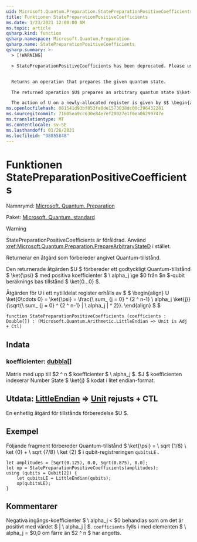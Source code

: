 ```yaml
---
uid: Microsoft.Quantum.Preparation.StatePreparationPositiveCoefficients
title: Funktionen StatePreparationPositiveCoefficients
ms.date: 1/23/2021 12:00:00 AM
ms.topic: article
qsharp.kind: function
qsharp.namespace: Microsoft.Quantum.Preparation
qsharp.name: StatePreparationPositiveCoefficients
qsharp.summary: >-
  > [!WARNING]

  > StatePreparationPositiveCoefficients has been deprecated. Please use <xref:Microsoft.Quantum.Preparation.PrepareArbitraryStateD> instead.


  Returns an operation that prepares the given quantum state.

  The returned operation $U$ prepares an arbitrary quantum state $\ket{\psi}$ with positive coefficients $\alpha_j\ge 0$ from the $n$-qubit computational basis state $\ket{0...0}$.

  The action of U on a newly-allocated register is given by $$ \begin{align} U \ket{0\cdots 0} = \ket{\psi} = \frac{\sum_{j=0}^{2^n-1}\alpha_j \ket{j}}{\sqrt{\sum_{j=0}^{2^n-1}|\alpha_j|^2}}. \end{align} $$
ms.openlocfilehash: 081541d93bf853fa0de1573038dc00c296432281
ms.sourcegitcommit: 71605ea9cc630e84e7ef29027e1f0ea06299747e
ms.translationtype: MT
ms.contentlocale: sv-SE
ms.lasthandoff: 01/26/2021
ms.locfileid: "98855848"
---
```

# <a name="statepreparationpositivecoefficients-function"></a>Funktionen StatePreparationPositiveCoefficients

Namnrymd: [Microsoft. Quantum. Preparation](xref:Microsoft.Quantum.Preparation)

Paket: [Microsoft. Quantum. standard](https://nuget.org/packages/Microsoft.Quantum.Standard)


> [!WARNING]
> StatePreparationPositiveCoefficients är föråldrad. Använd <xref:Microsoft.Quantum.Preparation.PrepareArbitraryStateD> i stället.

Returnerar en åtgärd som förbereder angivet Quantum-tillstånd.

Den returnerade åtgärden $U $ förbereder ett godtyckligt Quantum-tillstånd $ \ket{\psi} $ med positiva koefficienter $ \ alpha_j \ge $0 från $n $-qubit beräknings bas tillstånd $ \ket{0...0} $.

Åtgärden för U i ett nytilldelat register erhålls av $ $ \begin{align} U \ket{0\cdots 0} = \ket{\psi} = \frac{\ sum_ {j = 0} ^ {2 ^ n-1} \ alpha_j \ket{j}}{\sqrt{\ sum_ {j = 0} ^ {2 ^ n-1} | \ alpha_j | ^ 2}}.
\end{align} $ $

```qsharp
function StatePreparationPositiveCoefficients (coefficients : Double[]) : (Microsoft.Quantum.Arithmetic.LittleEndian => Unit is Adj + Ctl)
```


## <a name="input"></a>Indata

### <a name="coefficients--double"></a>koefficienter: [dubbla](xref:microsoft.quantum.lang-ref.double)[]

Matris med upp till $2 ^ n $ koefficienter $ \ alpha_j $. $J $ koefficienten indexerar Number State $ \ket{j} $ kodat i litet endian-format.



## <a name="output--littleendian--unit--is-adj--ctl"></a>Utdata: [LittleEndian](xref:Microsoft.Quantum.Arithmetic.LittleEndian) => [Unit](xref:microsoft.quantum.lang-ref.unit)  rejusts + CTL

En enhetlig åtgärd för tillstånds förberedelse $U $.

## <a name="example"></a>Exempel

Följande fragment förbereder Quantum-tillstånd $ \ket{\psi} = \ sqrt {1/8} \ ket {0} + \ sqrt {7/8} \ ket {2} $ i qubit-registreringen `qubitsLE` .

```qsharp
let amplitudes = [Sqrt(0.125), 0.0, Sqrt(0.875), 0.0];
let op = StatePreparationPositiveCoefficients(amplitudes);
using (qubits = Qubit[2]) {
    let qubitsLE = LittleEndian(qubits);
    op(qubitsLE);
}
```

## <a name="remarks"></a>Kommentarer

Negativa ingångs-koefficienter $ \ alpha_j < $0 behandlas som om det är positivt med värdet $ | \ alpha_j | $. `coefficients` fylls i med elementen $ \ alpha_j = $0,0 om färre än $2 ^ n $ har angetts.